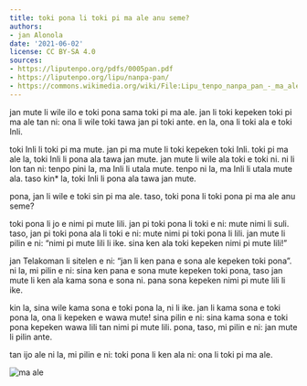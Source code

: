 ```yaml
---
title: toki pona li toki pi ma ale anu seme?
authors:
- jan Alonola
date: '2021-06-02'
license: CC BY-SA 4.0
sources:
- https://liputenpo.org/pdfs/0005pan.pdf
- https://liputenpo.org/lipu/nanpa-pan/
- https://commons.wikimedia.org/wiki/File:Lipu_tenpo_nanpa_pan_-_ma_ale.png
---
```


jan mute li wile ilo e toki pona sama toki pi ma ale. jan li toki kepeken toki pi ma ale tan ni: ona li wile toki tawa jan pi toki ante. en la, ona li toki ala e toki Inli.

toki Inli li toki pi ma mute. jan pi ma mute li toki kepeken toki Inli. toki pi ma ale la, toki Inli li pona ala tawa jan mute. jan mute li wile ala toki e toki ni. ni li lon tan ni: tenpo pini la, ma Inli li utala mute. tenpo ni la, ma Inli li utala mute ala. taso kin\* la, toki Inli li pona ala tawa jan mute.

pona, jan li wile e toki sin pi ma ale. taso, toki pona li toki pona pi ma ale anu seme?

toki pona li jo e nimi pi mute lili. jan pi toki pona li toki e ni: mute nimi li suli. taso, jan pi toki pona ala li toki e ni: mute nimi pi toki pona li lili. jan mute li pilin e ni: “nimi pi mute lili li ike. sina ken ala toki kepeken nimi pi mute lili!”

jan Telakoman li sitelen e ni: “jan li ken pana e sona ale kepeken toki pona”. ni la, mi pilin e ni: sina ken pana e sona mute kepeken toki pona, taso jan mute li ken ala kama sona e sona ni. pana sona kepeken nimi pi mute lili li ike.

kin la, sina wile kama sona e toki pona la, ni li ike. jan li kama sona e toki pona la, ona li kepeken e wawa mute! sina pilin e ni: sina kama sona e toki pona kepeken wawa lili tan nimi pi mute lili. pona, taso, mi pilin e ni: jan mute li pilin ante.

tan ijo ale ni la, mi pilin e ni: toki pona li ken ala ni: ona li toki pi ma ale.

![ma ale](https://upload.wikimedia.org/wikipedia/commons/b/b4/Lipu_tenpo_nanpa_pan_-_ma_ale.png)